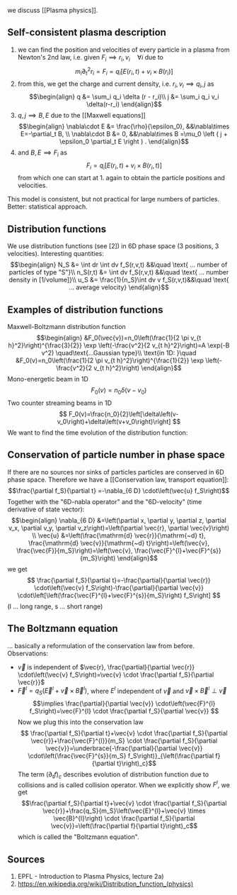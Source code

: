 we discuss [[Plasma physics]].


## Self-consistent plasma description
1. we can find the position and velocities of every particle in a plasma from Newton's 2nd law, i.e. given $F_i \implies r_i, v_i\quad \forall i$ due to $$m_i \partial_t^2 r_i = F_i = q_i \left [ E(r_i, t) + v_i\times B(r_i) \right ]$$ 
2. from this, we get the charge and current density, i.e. $r_i, v_i \implies q_i, j$ as
$$\begin{align}
    q &= \sum_i q_i \delta (r - r_i)\\
    j &= \sum_i q_i v_i \delta(r-r_i)
\end{align}$$
3. $q,j\implies B,E$ due to the [[Maxwell equations]] $$\begin{align}
    \nabla\cdot E &= \frac{\rho}{\epsilon_0},  &&\nabla\times E=-\partial_t B, \\
    \nabla\cdot B &= 0, &&\nabla\times B =\mu_0 \left ( j + \epsilon_0 \partial_t E \right ) .
\end{align}$$
4. and $B,E \implies F_i$ as $$F_i = q_i \left [ E(r_i,t) + v_i \times B(r_i,t) \right ]$$ from which one can start at 1. again to obtain the particle positions and velocities.

This model is consistent, but not practical for large numbers of particles.
Better: statistical approach.


## Distribution functions
We use distribution functions (see [2]) in 6D phase space (3 positions, 3 velocities). 
Interesting quantities:
$$\begin{align}
    N_S &= \int dr \int dv f_S(r,v,t) &&\quad \text{ ... number of particles of type "S"}\\
    n_S(r,t) &= \int dv f_S(r,v,t) &&\quad \text{ ... number density in [1/volume]}\\
    u_S &= \frac{1}{n_S}\int dv v f_S(r,v,t)&&\quad \text{ ... average velocity}
\end{align}$$

## Examples of distribution functions
Maxwell-Boltzmann distribution function
$$\begin{align}
    &F_0(\vec{v})=n_0\left(\frac{1}{2 \pi v_{t h}^2}\right)^{\frac{3}{2}} \exp \left(-\frac{v^2}{2 v_{t h}^2}\right)=A \exp(-B v^2) \quad\text{...Gaussian type}\\
    \text{in 1D: }\quad &F_0(v)=n_0\left(\frac{1}{2 \pi v_{t h}^2}\right)^{\frac{1}{2}} \exp \left(-\frac{v^2}{2 v_{t h}^2}\right)
\end{align}$$
Mono-energetic beam in 1D
$$
F_0(v)=n_0 \delta\left(v-v_0\right)
$$
Two counter streaming beams in 1D
$$
F_0(v)=\frac{n_0}{2}\left[\delta\left(v-v_0\right)+\delta\left(v+v_0\right)\right]
$$
We want to find the time evolution of the distribution function:


## Conservation of particle number in phase space
If there are no sources nor sinks of particles particles are conserved in 6D phase space. Therefore we have a [[Conservation law, transport equation]]:
$$\frac{\partial f_S}{\partial t} =-\nabla_{6 D} \cdot\left(\vec{u} f_S\right)$$
Together with the "6D-nabla operator" and the "6D-velocity" (time derivative of state vector):
$$\begin{align}
    \nabla_{6 D} &=\left(\partial x, \partial y, \partial z, \partial v_x, \partial v_y, \partial v_z\right)=\left(\partial \vec{r}, \partial \vec{v}\right) \\
    \vec{u} &=\left(\frac{\mathrm{d} \vec{r}}{\mathrm{~d} t}, \frac{\mathrm{d} \vec{v}}{\mathrm{~d} t}\right)=\left(\vec{v}, \frac{\vec{F}}{m_S}\right)=\left(\vec{v}, \frac{\vec{F}^{l}+\vec{F}^{s}}{m_S}\right) 
\end{align}$$
we get
$$ \frac{\partial f_S}{\partial t}=-\frac{\partial}{\partial \vec{r}} \cdot\left(\vec{v} f_S\right)-\frac{\partial}{\partial \vec{v}} \cdot\left[\left(\frac{\vec{F}^{l}+\vec{F}^{s}}{m_S}\right) f_S\right]
$$
(l ... long range, s ... short range)


## The Boltzmann equation
... basically a reformulation of the conservation law from before.
Observations:
- $\vec{v}$ is independent of $\vec{r}, \frac{\partial}{\partial \vec{r}} \cdot\left(\vec{v} f_S\right)=\vec{v} \cdot \frac{\partial f_S}{\partial \vec{r}}$
- $\vec{F}^{l}=q_S\left(\vec{E}^{l}+\vec{v} \times \vec{B}^{l}\right)$, where $E^l$ independent of $\vec{v}$ and $\vec{v} \times \vec{B}^{l} \perp \vec{v}$
$$\implies \frac{\partial}{\partial \vec{v}} \cdot\left(\vec{F}^{l} f_S\right)=\vec{F}^{l} \cdot \frac{\partial f_S}{\partial \vec{v}} $$
Now we plug this into the conservation law
$$ \frac{\partial f_S}{\partial t}+\vec{v} \cdot \frac{\partial f_S}{\partial \vec{r}}+\frac{\vec{F}^{l}}{m_S} \cdot \frac{\partial f_S}{\partial \vec{v}}=\underbrace{-\frac{\partial}{\partial \vec{v}} \cdot\left(\frac{\vec{F}^{s}}{m_S} f_S\right)}_{\left(\frac{\partial f}{\partial t}\right)_c}$$The term $(\partial_t f)_c$ describes evolution of distribution function due to collisions and is called collision operator. When we explicitly show $F^l$, we get $$\frac{\partial f_S}{\partial t}+\vec{v} \cdot \frac{\partial f_S}{\partial \vec{r}}+\frac{q_S}{m_S}\left(\vec{E}^{l}+\vec{v} \times \vec{B}^{l}\right) \cdot \frac{\partial f_S}{\partial \vec{v}}=\left(\frac{\partial f}{\partial t}\right)_c$$ which is called the "Boltzmann equation".


## Sources
1. EPFL - Introduction to Plasma Physics, lecture 2a)
2. https://en.wikipedia.org/wiki/Distribution_function_(physics)
